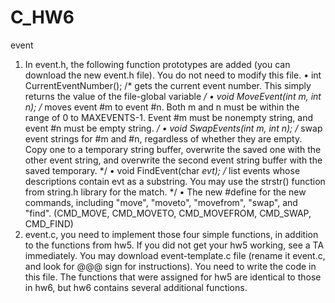 C_HW6
=====

event
1. In event.h, the following function prototypes are added (you can download the new event.h file).  You do not need to modify this file.
•	int CurrentEventNumber(); /* gets the current event number. This simply returns the value of the file-global variable  */
•	void MoveEvent(int m, int n); /* moves event #m to event #n. Both m and n must be within the range of 0 to MAXEVENTS-1.  Event #m must be nonempty string, and event #n must be empty string. */
•	void SwapEvents(int m, int n); /* swap event strings for #m and #n, regardless of whether they are empty.  Copy one to a temporary string buffer, overwrite the saved one with the other event string, and overwrite the second event string buffer with the saved temporary. */
•	void FindEvent(char *evt); /* list events whose descriptions contain evt as a substring. You may use the strstr() function from string.h library for the match. */
•	The new #define for the new commands, including "move", "moveto", "movefrom", "swap", and "find". (CMD_MOVE, CMD_MOVETO, CMD_MOVEFROM, CMD_SWAP, CMD_FIND)
2.  event.c, you need to implement those four simple functions, in addition to the functions from hw5.  If you did not get your hw5 working, see a TA immediately.  You may download event-template.c file (rename it event.c, and look for @@@ sign for instructions).  You need to write the code in this file.  The functions that were assigned for hw5 are identical to those in hw6, but hw6 contains several additional functions.
